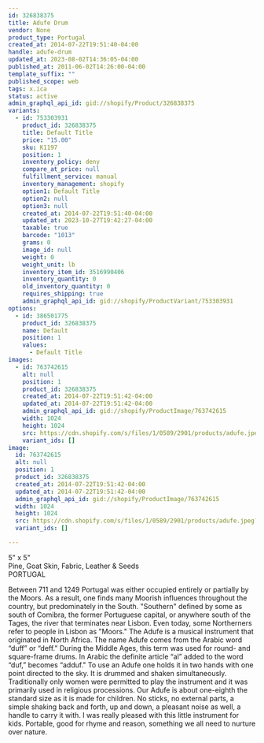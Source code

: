 ```yaml
---
id: 326838375
title: Adufe Drum
vendor: None
product_type: Portugal
created_at: 2014-07-22T19:51:40-04:00
handle: adufe-drum
updated_at: 2023-08-02T14:36:05-04:00
published_at: 2011-06-02T14:26:00-04:00
template_suffix: ""
published_scope: web
tags: x.ica
status: active
admin_graphql_api_id: gid://shopify/Product/326838375
variants:
  - id: 753303931
    product_id: 326838375
    title: Default Title
    price: "15.00"
    sku: K1197
    position: 1
    inventory_policy: deny
    compare_at_price: null
    fulfillment_service: manual
    inventory_management: shopify
    option1: Default Title
    option2: null
    option3: null
    created_at: 2014-07-22T19:51:40-04:00
    updated_at: 2023-10-27T19:42:27-04:00
    taxable: true
    barcode: "1013"
    grams: 0
    image_id: null
    weight: 0
    weight_unit: lb
    inventory_item_id: 3516990406
    inventory_quantity: 0
    old_inventory_quantity: 0
    requires_shipping: true
    admin_graphql_api_id: gid://shopify/ProductVariant/753303931
options:
  - id: 386501775
    product_id: 326838375
    name: Default
    position: 1
    values:
      - Default Title
images:
  - id: 763742615
    alt: null
    position: 1
    product_id: 326838375
    created_at: 2014-07-22T19:51:42-04:00
    updated_at: 2014-07-22T19:51:42-04:00
    admin_graphql_api_id: gid://shopify/ProductImage/763742615
    width: 1024
    height: 1024
    src: https://cdn.shopify.com/s/files/1/0589/2901/products/adufe.jpeg?v=1406073102
    variant_ids: []
image:
  id: 763742615
  alt: null
  position: 1
  product_id: 326838375
  created_at: 2014-07-22T19:51:42-04:00
  updated_at: 2014-07-22T19:51:42-04:00
  admin_graphql_api_id: gid://shopify/ProductImage/763742615
  width: 1024
  height: 1024
  src: https://cdn.shopify.com/s/files/1/0589/2901/products/adufe.jpeg?v=1406073102
  variant_ids: []

---
```


5" x 5"  
Pine, Goat Skin, Fabric, Leather & Seeds  
PORTUGAL 

Between 711 and 1249 Portugal was either occupied entirely or partially by the Moors. As a result, one finds many Moorish influences throughout the country, but predominately in the South. "Southern" defined by some as south of Comibra, the former Portuguese capital, or anywhere south of the Tages, the river that terminates near Lisbon. Even today, some Northerners refer to people in Lisbon as "Moors." The Adufe is a musical instrument that originated in North Africa. The name Adufe comes from the Arabic word “duff” or “deff." During the Middle Ages, this term was used for round- and square-frame drums. In Arabic the definite article “al” added to the word “duf,” becomes “adduf." To use an Adufe one holds it in two hands with one point directed to the sky. It is drummed and shaken simultaneously. Traditionally only women were permitted to play the instrument and it was primarily used in religious processions. Our Adufe is about one-eighth the standard size as it is made for children. No sticks, no external parts, a simple shaking back and forth, up and down, a pleasant noise as well, a handle to carry it with. I was really pleased with this little instrument for kids. Portable, good for rhyme and reason, something we all need to nurture over nature.
